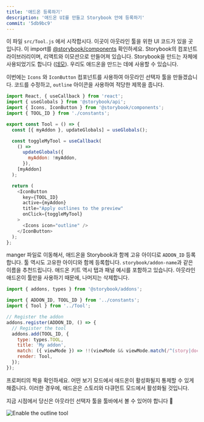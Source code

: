 ```yaml
---
title: '애드온 등록하기'
description: '애드온 UI를 만들고 Storybook 안에 등록하기'
commit: '5db9bc9'
---
```


이 파일 `src/Tool.js` 에서 시작합시다. 이곳이 아웃라인 툴을 위한 UI 코드가 있을 곳입니다. 이 import를 [@storybook/components](https://www.npmjs.com/package/@storybook/components) 확인하세요. Storybook의 컴포넌트 라이브러리이며, 리액트와 이모션으로 만들어져 있습니다. Storybook을 만드는 자체에 사용되었기도 합니다 ([데모](https://next--storybookjs.netlify.app/official-storybook/)). 우리도 애드온을 만드는 데에 사용할 수 있습니다.

이번에는 `Icons` 와 `IconButton` 컴포넌트를 사용하여 아웃라인 선택자 툴을 만들겠습니다. 코드를 수정하고, `outline` 아이콘을 사용하여 적당한 제목을 줍니다.

```js:title=src/Tool.js
import React, { useCallback } from 'react';
import { useGlobals } from '@storybook/api';
import { Icons, IconButton } from '@storybook/components';
import { TOOL_ID } from './constants';

export const Tool = () => {
  const [{ myAddon }, updateGlobals] = useGlobals();

  const toggleMyTool = useCallback(
    () =>
      updateGlobals({
        myAddon: !myAddon,
      }),
    [myAddon]
  );

  return (
    <IconButton
      key={TOOL_ID}
      active={myAddon}
      title="Apply outlines to the preview"
      onClick={toggleMyTool}
    >
      <Icons icon="outline" />
    </IconButton>
  );
};
```

manger 파일로 이동해서, 애드온을 Storybook과 함께 고유 아이디로 `ADDON_ID` 등록합니다. 
툴 역시도 고유한 아이디와 함께 등록합니다. `storybook/addon-name`과 같은 이름을 추천드립니다. 애드온 키트 역시 탭과 패널 예시를 포함하고 있습니다. 아웃라인 애드온이 툴만을 사용하기 때문에, 나머지는 삭제합니다.



```js:title=src/preset/manager.js
import { addons, types } from '@storybook/addons';

import { ADDON_ID, TOOL_ID } from '../constants';
import { Tool } from '../Tool';

// Register the addon
addons.register(ADDON_ID, () => {
  // Register the tool
  addons.add(TOOL_ID, {
    type: types.TOOL,
    title: 'My addon',
    match: ({ viewMode }) => !!(viewMode && viewMode.match(/^(story|docs)$/)),
    render: Tool,
  });
});
```

프로퍼티의 짝을 확인하세요. 어떤 보기 모드에서 애드온이 활성화될지 통제할 수 있게 해줍니다. 이러한 경우에, 애드온은 스토리와 다큐먼트 모드에서 활성화될 것입니다.

지금 시점에서 당신은 아웃라인 선택자 툴을 툴바에서 볼 수 있어야 합니다 🎉

![Enable the outline tool](../../images/outline-tool.png)
